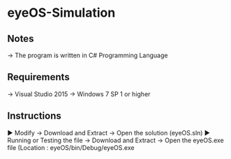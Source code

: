 # eyeOS-Simulation

## Notes
→ The program is written in C# Programming Language

## Requirements
→ Visual Studio 2015
→ Windows 7 SP 1 or higher

## Instructions
► Modify
  → Download and Extract
  → Open the solution (eyeOS.sln)
► Running or Testing the file
  → Download and Extract
  → Open the eyeOS.exe file (Location : eyeOS/bin/Debug/eyeOS.exe

